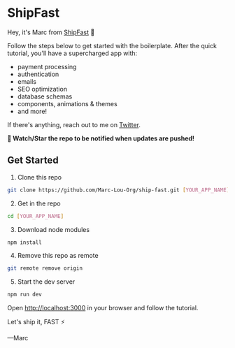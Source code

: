 # ShipFast

Hey, it's Marc from [ShipFast](https://shipfa.st) 👋

Follow the steps below to get started with the boilerplate. After the quick tutorial, you'll have a supercharged app with:

- payment processing
- authentication
- emails
- SEO optimization
- database schemas
- components, animations & themes
- and more!

If there's anything, reach out to me on [Twitter](https://twitter.com/marc_louvion).

**🔔 Watch/Star the repo to be notified when updates are pushed!**

## Get Started

1. Clone this repo

```bash
git clone https://github.com/Marc-Lou-Org/ship-fast.git [YOUR_APP_NAME]
```

2. Get in the repo

```bash
cd [YOUR_APP_NAME]
```

3. Download node modules

```bash
npm install
```

4. Remove this repo as remote

```bash
git remote remove origin
```

5. Start the dev server

```bash
npm run dev
```

Open [http://localhost:3000](http://localhost:3000) in your browser and follow the tutorial.

Let's ship it, FAST ⚡️

—Marc
